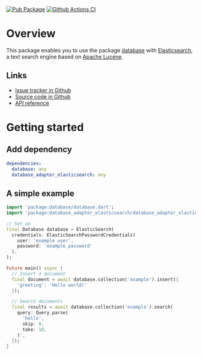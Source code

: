 [![Pub Package](https://img.shields.io/pub/v/database_adapter_elasticsearch.svg)](https://pub.dartlang.org/packages/database_adapter_elasticsearch)
[![Github Actions CI](https://github.com/dint-dev/database/workflows/Dart%20CI/badge.svg)](https://github.com/dint-dev/database/actions?query=workflow%3A%22Dart+CI%22)

# Overview
This package enables you to use the package [database](https://pub.dev/packages/database) with
[Elasticsearch](https://www.elastic.co), a text search engine based on [Apache Lucene](https://lucene.apache.org/).

## Links
  * [Issue tracker in Github](https://github.com/dint-dev/database/issues)
  * [Source code in Github](https://github.com/dint-dev/database/tree/master/adapters/elasticsearch/lib/)
  * [API reference](https://pub.dev/documentation/database_adapter_elasticsearch/latest/database_adapter_elasticsearch/ElasticSearch-class.html)

# Getting started
## Add dependency
```yaml
dependencies:
  database: any
  database_adapter_elasticsearch: any
```

## A simple example
```dart
import 'package:database/database.dart';
import 'package:database_adapter_elasticsearch/database_adapter_elasticsearch.dart';

// Set up
final Database database = ElasticSearch(
  credentials: ElasticSearchPasswordCredentials(
    user: 'example user',
    password: 'example password'
  ),
);

Future main() async {
  // Insert a document
  final document = await database.collection('example').insert({
    'greeting': 'Hello world!'
  });

  // Search documents
  final results = await database.collection('example').search(
    query: Query.parse(
      'hello',
      skip: 0,
      take: 10,
    )',
  });
}
```